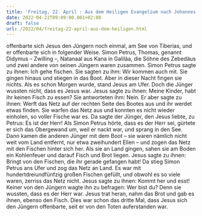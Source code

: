 ```yaml
---
title: 'Freitag, 22. April : Aus dem Heiligen Evangelium nach Johannes - Joh 21,1-14.'
date: 2022-04-22T09:09:00.001+02:00
draft: false
url: /2022/04/freitag-22-april-aus-dem-heiligen.html
---
```


offenbarte sich Jesus den Jüngern noch einmal, am See von Tiberias, und er offenbarte sich in folgender Weise. Simon Petrus, Thomas, genannt Didymus – Zwilling –, Natanaal aus Kana in Galiläa, die Söhne des Zebedäus und zwei andere von seinen Jüngern waren zusammen. Simon Petrus sagte zu ihnen: Ich gehe fischen. Sie sagten zu ihm: Wir kommen auch mit. Sie gingen hinaus und stiegen in das Boot. Aber in dieser Nacht fingen sie nichts. Als es schon Morgen wurde, stand Jesus am Ufer. Doch die Jünger wussten nicht, dass es Jesus war. Jesus sagte zu ihnen: Meine Kinder, habt ihr keinen Fisch zu essen? Sie antworteten ihm: Nein. Er aber sagte zu ihnen: Werft das Netz auf der rechten Seite des Bootes aus und ihr werdet etwas finden. Sie warfen das Netz aus und konnten es nicht wieder einholen, so voller Fische war es. Da sagte der Jünger, den Jesus liebte, zu Petrus: Es ist der Herr! Als Simon Petrus hörte, dass es der Herr sei, gürtete er sich das Obergewand um, weil er nackt war, und sprang in den See. Dann kamen die anderen Jünger mit dem Boot – sie waren nämlich nicht weit vom Land entfernt, nur etwa zweihundert Ellen – und zogen das Netz mit den Fischen hinter sich her. Als sie an Land gingen, sahen sie am Boden ein Kohlenfeuer und darauf Fisch und Brot liegen. Jesus sagte zu ihnen: Bringt von den Fischen, die ihr gerade gefangen habt! Da stieg Simon Petrus ans Ufer und zog das Netz an Land. Es war mit hundertdreiundfünfzig großen Fischen gefüllt, und obwohl es so viele waren, zerriss das Netz nicht. Jesus sagte zu ihnen: Kommt her und esst! Keiner von den Jüngern wagte ihn zu befragen: Wer bist du? Denn sie wussten, dass es der Herr war. Jesus trat heran, nahm das Brot und gab es ihnen, ebenso den Fisch. Dies war schon das dritte Mal, dass Jesus sich den Jüngern offenbarte, seit er von den Toten auferstanden war.